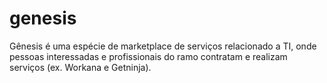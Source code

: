 # genesis
Gênesis é uma espécie de marketplace de serviços relacionado a TI, onde pessoas interessadas e profissionais do ramo contratam e realizam serviços (ex. Workana e Getninja).

